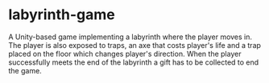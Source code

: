 # labyrinth-game
A Unity-based game implementing a labyrinth where the player moves in. The player is also exposed to traps, an axe that costs player's life and a trap placed on the floor which changes player's direction. When the player successfully meets the end of the labyrinth a gift has to be collected to end the game. 
